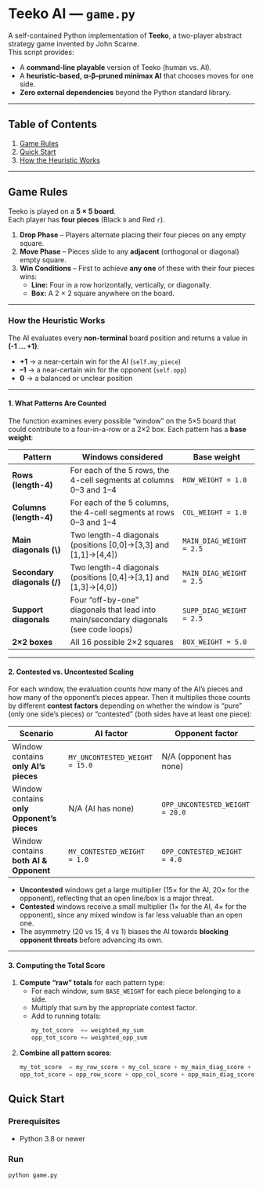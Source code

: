 # Teeko AI — `game.py`

A self-contained Python implementation of **Teeko**, a two-player abstract strategy game invented by John Scarne.  
This script provides:

* A **command-line playable** version of Teeko (human vs. AI).
* A **heuristic-based, α-β–pruned minimax AI** that chooses moves for one side.
* **Zero external dependencies** beyond the Python standard library.

---

## Table of Contents
1. [Game Rules](#game-rules)
2. [Quick Start](#quick-start)
3. [How the Heuristic Works](#how-the-heuristic-works)

---

## Game Rules
Teeko is played on a **5 × 5 board**.  
Each player has **four pieces** (Black `b` and Red `r`).

1. **Drop Phase** – Players alternate placing their four pieces on any empty square.
2. **Move Phase** – Pieces slide to any **adjacent** (orthogonal or diagonal) empty square.
3. **Win Conditions** – First to achieve **any one** of these with their four pieces wins:
   * **Line:** Four in a row horizontally, vertically, or diagonally.
   * **Box:** A 2 × 2 square anywhere on the board.

---

### How the Heuristic Works

The AI evaluates every **non-terminal** board position and returns a value in **(-1 … +1)**:
- **+1** → a near-certain win for the AI (`self.my_piece`)
- **–1** → a near-certain win for the opponent (`self.opp`)
- **0**  → a balanced or unclear position

---

#### 1. What Patterns Are Counted

The function examines every possible “window” on the 5×5 board that could contribute to a four-in-a-row or a 2×2 box. Each pattern has a **base weight**:

| Pattern                     | Windows considered                                                                        | Base weight           |
|-----------------------------|-------------------------------------------------------------------------------------------|-----------------------|
| **Rows (length-4)**         | For each of the 5 rows, the 4-cell segments at columns 0–3 and 1–4                        | `ROW_WEIGHT = 1.0`    |
| **Columns (length-4)**      | For each of the 5 columns, the 4-cell segments at rows 0–3 and 1–4                         | `COL_WEIGHT = 1.0`    |
| **Main diagonals (\\)**     | Two length-4 diagonals (positions [0,0]→[3,3] and [1,1]→[4,4])                             | `MAIN_DIAG_WEIGHT = 2.5` |
| **Secondary diagonals (/)** | Two length-4 diagonals (positions [0,4]→[3,1] and [1,3]→[4,0])                             | `MAIN_DIAG_WEIGHT = 2.5` |
| **Support diagonals**       | Four “off-by-one” diagonals that lead into main/secondary diagonals (see code loops)       | `SUPP_DIAG_WEIGHT = 2.5` |
| **2×2 boxes**               | All 16 possible 2×2 squares                                                                 | `BOX_WEIGHT = 5.0`    |

---

#### 2. Contested vs. Uncontested Scaling

For each window, the evaluation counts how many of the AI’s pieces and how many of the opponent’s pieces appear. Then it multiplies those counts by different **contest factors** depending on whether the window is “pure” (only one side’s pieces) or “contested” (both sides have at least one piece):

| Scenario                                | AI factor                | Opponent factor         |
|-----------------------------------------|---------------------------|-------------------------|
| Window contains **only AI’s pieces**      | `MY_UNCONTESTED_WEIGHT  = 15.0` | N/A (opponent has none) |
| Window contains **only Opponent’s pieces** | N/A (AI has none)             | `OPP_UNCONTESTED_WEIGHT = 20.0` |
| Window contains **both AI & Opponent**     | `MY_CONTESTED_WEIGHT    = 1.0`  | `OPP_CONTESTED_WEIGHT   = 4.0`  |

- **Uncontested** windows get a large multiplier (15× for the AI, 20× for the opponent), reflecting that an open line/box is a major threat.
- **Contested** windows receive a small multiplier (1× for the AI, 4× for the opponent), since any mixed window is far less valuable than an open one.
- The asymmetry (20 vs 15, 4 vs 1) biases the AI towards **blocking opponent threats** before advancing its own.

---

#### 3. Computing the Total Score

1. **Compute “raw” totals** for each pattern type:
   - For each window, sum `BASE_WEIGHT` for each piece belonging to a side.
   - Multiply that sum by the appropriate contest factor.
   - Add to running totals:  
     ```python
     my_tot_score  += weighted_my_sum
     opp_tot_score += weighted_opp_sum
     ```
2. **Combine all pattern scores**:
   ```python
   my_tot_score  = my_row_score + my_col_score + my_main_diag_score + my_sec_diag_score + my_support_diag_score + my_box_score
   opp_tot_score = opp_row_score + opp_col_score + opp_main_diag_score + opp_sec_diag_score + opp_support_diag_score + opp_box_score

## Quick Start

### Prerequisites
* Python 3.8 or newer

### Run

```bash
python game.py
